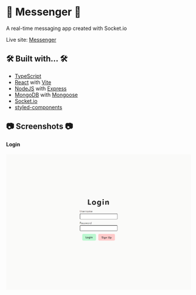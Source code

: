 # 💬 Messenger 💬

A real-time messaging app created with Socket.io

Live site: [Messenger](https://hwhuang27.github.io/messenger-client/)

## 🛠️ Built with... 🛠️

- [TypeScript](https://www.typescriptlang.org/)
- [React](https://react.dev/) with [Vite](https://vitejs.dev/)
- [NodeJS](https://nodejs.org/en) with [Express](https://expressjs.com/)
- [MongoDB](https://www.mongodb.com/) with [Mongoose](https://mongoosejs.com/docs/)
- [Socket.io](https://socket.io/)
- [styled-components](https://styled-components.com/)

## 📷 Screenshots 📷

#### Login
![Login Screen](https://raw.githubusercontent.com/hwhuang27/bookshelf-client/main/src/assets/screenshots/login.png)

